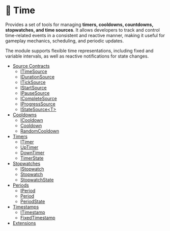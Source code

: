 # 🧩 Time

Provides a set of tools for managing **timers, cooldowns, countdowns, stopwatches, and time sources**. It allows
developers to track and control time-related events in a consistent and reactive manner, making it useful for gameplay
mechanics, scheduling, and periodic updates.

The module supports flexible time representations, including fixed and
variable intervals, as well as reactive notifications for state changes.

- [Source Contracts](Sources.md) <!-- + -->
    - [ITimeSource](ITimeSource.md) <!-- + -->
    - [IDurationSource](IDurationSource.md) <!-- + -->
    - [ITickSource](ITickSource.md)
    - [IStartSource](IStartSource.md)
    - [IPauseSource]()
    - [ICompleteSource]()
    - [IProgressSource]()
    - [IStateSource&lt;T&gt;]()
- [Cooldowns]()
    - [ICooldown](ICooldown.md)
    - [Cooldown](Cooldown.md)
    - [RandomCooldown](RandomCooldown.md)
- [Timers]()
    - [ITimer](ITimer.md)
    - [UpTimer](UpTimer.md)
    - [DownTimer](DownTimer.md)
    - [TimerState](TimerState.md)
- [Stopwatches]()
    - [IStopwatch](IStopwatch.md)
    - [Stopwatch](Stopwatch.md)
    - [StopwatchState](StopwatchState.md)
- [Periods]()
    - [IPeriod](IPeriod.md)
    - [Period](Period.md)
    - [PeriodState](PeriodState.md)
- [Timestamps]()
    - [ITimestamp](ITimestamp.md)
    - [FixedTimestamp](FixedTimestamp.md)
- [Extensions](Extensions.md)
